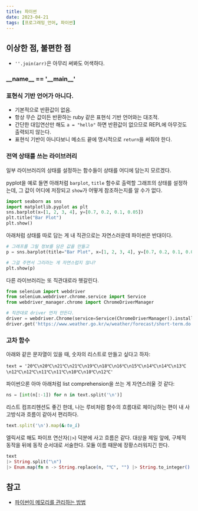 ```yaml
---
title: 파이썬
date: 2023-04-21
tags: [프로그래밍_언어, 파이썬]
---
```


## 이상한 점, 불편한 점

- `''.join(arr)`은 아무리 써봐도 어색하다.

### \_\_name\_\_ == '\_\_main\_\_'

### 표현식 기반 언어가 아니다.

- 기본적으로 반환값이 없음.
- 항상 무슨 값이든 반환하는 ruby 같은 표현식 기반 언어와는 대조적.
- 간단한 대입연산만 해도 `a = "hello"` 하면 반환값이 없으므로 REPL에 아무것도
  출력되지 않는다.
- 표현식 기반이 아니다보니 메소드 끝에 명시적으로 `return`을 써줘야 한다.

### 전역 상태를 쓰는 라이브러리

일부 라이브러리의 상태를 설정하는 함수들이 상태를 어디에 담는지 모르겠다.

pyplot을 예로 들면 아래처럼 `barplot`, `title` 함수로 출력할 그래프의 상태를
설정하는데, 그 값이 어디에 저장되고 `show`가 어떻게 참조하는지를 알 수가 없다.

```python
import seaborn as sns
import matplotlib.pyplot as plt
sns.barplot(x=[1, 2, 3, 4], y=[0.7, 0.2, 0.1, 0.05])
plt.title("Bar Plot")
plt.show()
```

아래처럼 상태를 따로 담는 게 내 직관으로는 자연스러운데 파이썬은 반대이다.

```python
# 그래프를 그릴 정보를 담은 값을 만들고
p = sns.barplot(title="Bar Plot", x=[1, 2, 3, 4], y=[0.7, 0.2, 0.1, 0.05])

# 그걸 주면서 그리라는 게 자연스럽지 않나?
plt.show(p)
```

다른 라이브러리는 또 직관대로라 헷갈린다.

```python
from selenium import webdriver
from selenium.webdriver.chrome.service import Service
from webdriver_manager.chrome import ChromeDriverManager

# 직관대로 driver 먼저 만든다.
driver = webdriver.Chrome(service=Service(ChromeDriverManager().install()))
driver.get('https://www.weather.go.kr/w/weather/forecast/short-term.do')
```

### 고차 함수

아래와 같은 문자열이 있을 때, 숫자의 리스트로 만들고 싶다고 하자:

```
text = '20℃\n20℃\n21℃\n21℃\n19℃\n18℃\n16℃\n15℃\n14℃\n14℃\n13℃\n12℃\n12℃\n11℃\n11℃\n10℃\n10℃\n12℃'
```

파이썬으론 아마 아래처럼 list comprehension을 쓰는 게 자연스러울 것 같다:

```python
ns = [int(n[:-1]) for n in text.split('\n')]
```

리스트 컴프리헨션도 좋긴 한데, 나는 루비처럼 함수의 흐름대로 체이닝하는 편이
내 사고방식과 흐름이 같아서 편리하다.

```ruby
text.split('\n').map(&:to_i)
```

엘릭서로 해도 파이프 연산자(`|>`) 덕분에 사고 흐름은 같다. 대상을 제일 앞에,
구체적 동작을 뒤에 동작 순서대로 서술한다. 모듈 이름 때문에 장황스러워지긴 한다.

```elixir
text
|> String.split("\n")
|> Enum.map(fn n -> String.replace(n, "℃", "") |> String.to_integer() end)
```

## 참고

- [파이썬이 메모리를 관리하는 방법](https://imadethiscookie.wordpress.com/2021/04/27/python-memory-management/)
